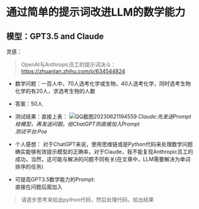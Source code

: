 # 通过简单的提示词改进LLM的数学能力 
## 模型：GPT3.5 and Claude
灵感：
> OpenAI与Anthropic员工的提示词决斗：https://zhuanlan.zhihu.com/p/634544824
- 数学问题：一百人中，70人选考化学或生物，40人选考化学，同时选考生物化学的有20人，求选考生物的人数
- 答案：50人
- 测试结果：直接上表：
![QQ截图20230621194559](https://github.com/L1Xu4n/Awesome-ChatGPT-prompts-ZH_CN/assets/106089276/c957a67d-b956-4027-889f-e10c1d6dee44)
*Claude:先发送Prompt给模型，再发送问题。给ChatGPT则直接加入Prompt* <br>
*测试平台:Poe*
- 个人感想：
  对于ChatGPT来说，使用思维链或是Python代码来处理数学问题确实能够有效提示模型的正确率，对于Claude，我不能复现Anthropic员工的成功，当然，这可能与解决的问题不同有关(在文章中，LLM需要解决为单词排序的任务)

- 可提高GPT3.5数学能力的Prompt:<br>
直接在问题后面加入
> 请逐步思考来给出python代码，然后处理代码，给出结果

